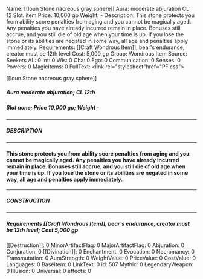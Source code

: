 Name: [[Ioun Stone nacreous gray sphere]]
Aura: moderate abjuration
CL: 12
Slot: item
Price: 10,000 gp
Weight: -
Description: This stone protects you from ability score penalties from aging and you cannot be magically aged. Any penalties you have already incurred remain in place. Bonuses still accrue, and you still die of old age when your time is up. If you lose the stone or its abilities are negated in some way, all age and penalties apply immediately.
Requirements: [[Craft Wondrous Item]], bear's endurance, creator must be 12th level
Cost: 5,000 gp
Group: Wondrous Item
Source: Seekers
AL: 0
Int: 0
Wis: 0
Cha: 0
Ego: 0
Communication: 0
Senses: 0
Powers: 0
MagicItems: 0
FullText: <link rel="stylesheet"href="PF.css"><div class="heading"><p class="alignleft">[[Ioun Stone nacreous gray sphere]]</p><div style="clear: both;"></div></div><div><h5><b>Aura </b>moderate abjuration; <b>CL </b>12th</h5><h5><b>Slot </b>none; <b>Price </b>10,000 gp; <b>Weight </b>-</h5></div><hr/><div><h5><b>DESCRIPTION</b></h5></div><hr/><div><h4><p>This stone protects you from ability score penalties from aging and you cannot be magically aged. Any penalties you have already incurred remain in place. Bonuses still accrue, and you still die of old age when your time is up. If you lose the stone or its abilities are negated in some way, all age and penalties apply immediately.</p></h4></div><hr/><div><h5><b>CONSTRUCTION</b></h5></div><hr/><div><h5><b>Requirements </b>[[Craft Wondrous Item]], <i>bear's endurance</i>, creator must be 12th level; <b>Cost </b>5,000 gp</h5></div>
[[Destruction]]: 0
MinorArtifactFlag: 0
MajorArtifactFlag: 0
Abjuration: 0
Conjuration: 0
[[Divination]]: 0
Enchantment: 0
Evocation: 0
Necromancy: 0
Transmutation: 0
AuraStrength: 0
WeightValue: 0
PriceValue: 0
CostValue: 0
Languages: 0
BaseItem: 0
LinkText: 0
id: 507
Mythic: 0
LegendaryWeapon: 0
Illusion: 0
Universal: 0
effects: 0
